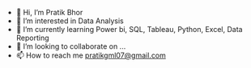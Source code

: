 - 👋 Hi, I’m Pratik Bhor
- 👀 I’m interested in Data Analysis
- 🌱 I’m currently learning Power bi, SQL, Tableau, Python, Excel, Data Reporting
- 💞️ I’m looking to collaborate on ...
- 📫 How to reach me pratikgml07@gmail.com


<!---
pratik8977/pratik8977 is a ✨ special ✨ repository because its `README.md` (this file) appears on your GitHub profile.
You can click the Preview link to take a look at your changes.
--->
